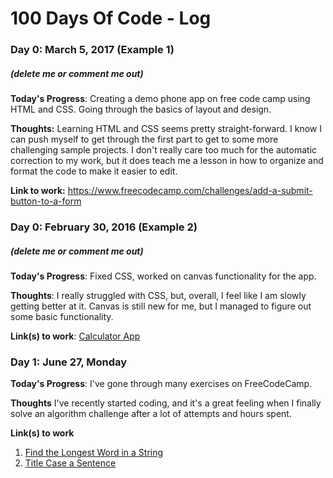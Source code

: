 # 100 Days Of Code - Log

### Day 0: March 5, 2017 (Example 1)
##### (delete me or comment me out)

**Today's Progress**: Creating a demo phone app on free code camp using HTML and CSS. Going through the basics of layout and design.

**Thoughts:** Learning HTML and CSS seems pretty straight-forward. I know I can push myself to get through the first part to get to some more challenging sample projects. I don't really care too much for the automatic correction to my work, but it does teach me a lesson in how to organize and format the code to make it easier to edit. 

**Link to work:** https://www.freecodecamp.com/challenges/add-a-submit-button-to-a-form

### Day 0: February 30, 2016 (Example 2)
##### (delete me or comment me out)

**Today's Progress**: Fixed CSS, worked on canvas functionality for the app.

**Thoughts**: I really struggled with CSS, but, overall, I feel like I am slowly getting better at it. Canvas is still new for me, but I managed to figure out some basic functionality.

**Link(s) to work**: [Calculator App](http://www.example.com)


### Day 1: June 27, Monday

**Today's Progress**: I've gone through many exercises on FreeCodeCamp.

**Thoughts** I've recently started coding, and it's a great feeling when I finally solve an algorithm challenge after a lot of attempts and hours spent.

**Link(s) to work**
1. [Find the Longest Word in a String](https://www.freecodecamp.com/challenges/find-the-longest-word-in-a-string)
2. [Title Case a Sentence](https://www.freecodecamp.com/challenges/title-case-a-sentence)
